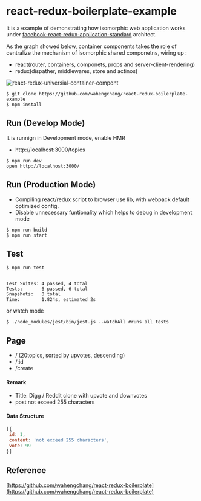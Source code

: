 # react-redux-boilerplate-example
It is a example of demonstrating how isomorphic web application works under [facebook-react-redux-application-standard](https://facebook.github.io/react/) architect. 

As the graph showed below, container components takes the role of centralize the mechanism of isomorphic shared componetns, wiring up :
 - react(router, containers, componets, props and server-client-rendering)
 - redux(dispather, middlewares, store and actinos)


![react-redux-universial-container-compont](https://user-images.githubusercontent.com/5538753/27766783-2d52c77a-5f0f-11e7-9644-e640dbe06cc1.jpg)


```
$ git clone https://github.com/wahengchang/react-redux-boilerplate-example
$ npm install
```

## Run (Develop Mode)
It is runnign in Development mode, enable HMR
 - http://localhost:3000/topics

```
$ npm run dev
open http://localhost:3000/

```

## Run (Production Mode)
 - Compiling react/redux script to browser use lib, with webpack default optimized config.
 - Disable unnecessary funtionality which helps to debug in development mode
```
$ npm run build
$ npm run start

```

## Test

```
$ npm run test


Test Suites: 4 passed, 4 total
Tests:       6 passed, 6 total
Snapshots:   0 total
Time:        1.824s, estimated 2s

```
or watch mode
```
$ ./node_modules/jest/bin/jest.js --watchAll #runs all tests
```


## Page
 - / (20topics, sorted by upvotes, descending)
 - /:id
 - /create

#### Remark
 - Title: Digg / Reddit clone with upvote and downvotes
 - post not exceed 255 characters

#### Data Structure
 ```js
[{
  id: 1,
  content: 'not exceed 255 characters',
  vote: 99
}]
 ```

## Reference
[https://github.com/wahengchang/react-redux-boilerplate](https://github.com/wahengchang/react-redux-boilerplate)
